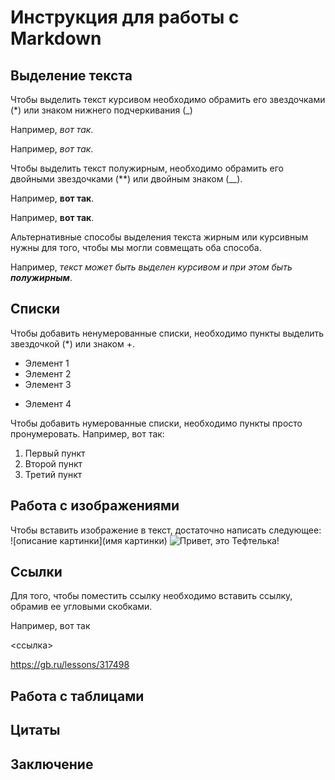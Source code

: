 # Инструкция для работы с Markdown

## Выделение текста

Чтобы выделить текст курсивом необходимо обрамить его звездочками (*) или знаком нижнего подчеркивания (_) 

Например, _вот так_.

Например, *вот так*.

Чтобы выделить текст полужирным, необходимо обрамить его двойными звездочками (**) или двойным знаком (__).

Например, __вот так__.

Например, **вот так**.

Альтернативные способы выделения текста жирным или курсивным нужны для того, чтобы мы могли совмещать оба способа. 

Например, _текст может быть выделен курсивом и при этом быть **полужирным**_.

## Списки

Чтобы добавить ненумерованные списки, необходимо пункты выделить звездочкой (*) или знаком +.
* Элемент 1
* Элемент 2
* Элемент 3
+ Элемент 4

Чтобы добавить нумерованные списки, необходимо пункты просто пронумеровать.
Например, вот так:
1. Первый пункт
2. Второй пункт
3. Третий пункт


## Работа с изображениями

Чтобы вставить изображение в текст, достаточно написать следующее: ![описание картинки](имя картинки)
![Привет, это Тефтелька!](teftelka.jpg)

## Ссылки

Для того, чтобы поместить ссылку необходимо вставить ссылку, обрамив ее угловыми скобками.

Например, вот так

<ссылка>

<https://gb.ru/lessons/317498>

## Работа с таблицами

## Цитаты

## Заключение